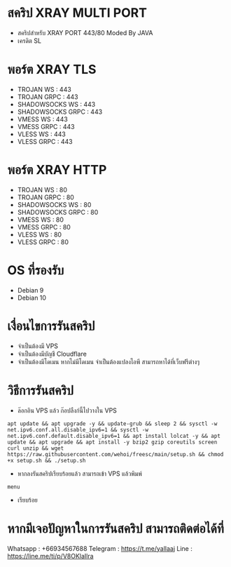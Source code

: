 <p align="center">

# สคริป XRAY MULTI PORT 
- สคริปสำหรับ  XRAY PORT 443/80 Moded By JAVA 
- เครดิต  SL
  
# พอร์ต XRAY TLS
- TROJAN WS        : 443
- TROJAN GRPC      : 443
- SHADOWSOCKS WS   : 443
- SHADOWSOCKS GRPC : 443
- VMESS WS         : 443
- VMESS GRPC       : 443
- VLESS WS         : 443
- VLESS GRPC       : 443

# พอร์ต XRAY HTTP
- TROJAN WS        : 80
- TROJAN GRPC      : 80
- SHADOWSOCKS WS   : 80
- SHADOWSOCKS GRPC : 80
- VMESS WS         : 80
- VMESS GRPC       : 80
- VLESS WS         : 80
- VLESS GRPC       : 80

# OS ที่รองรับ
- Debian 9 
- Debian 10


# เงื่อนไขการรันสคริป
- จำเป็นต้องมี VPS
- จำเป็นต้องมีบัญชี Cloudflare
- จำเป็นต้องมีโดเมน หากไม่มีโดเมน จำเป็นต้องแปลงไอพี สามารถหาได้ที่เว็บฟรีต่างๆ

# วิธีการรันสคริป
- ล๊อกอิน VPS แล้ว ก๊อปลืงก์นี้ไปวางใน VPS
```
apt update && apt upgrade -y && update-grub && sleep 2 && sysctl -w net.ipv6.conf.all.disable_ipv6=1 && sysctl -w net.ipv6.conf.default.disable_ipv6=1 && apt install lolcat -y && apt update && apt upgrade && apt install -y bzip2 gzip coreutils screen curl unzip && wget https://raw.githubusercontent.com/wehoi/freesc/main/setup.sh && chmod +x setup.sh && ./setup.sh
```
- หากลงรันสคริปเรียบร้อยแล้ว สามารถเข้า VPS แล้วพิมพ์

```
menu
```
- เรียบร้อย

# หากมีเจอปัญหาในการรันสคริป สามารถติดต่อได้ที่ 
Whatsapp : +66934567688 
Telegram : https://t.me/yallaaj 
Line : https://line.me/ti/p/V8OKlaIlra
